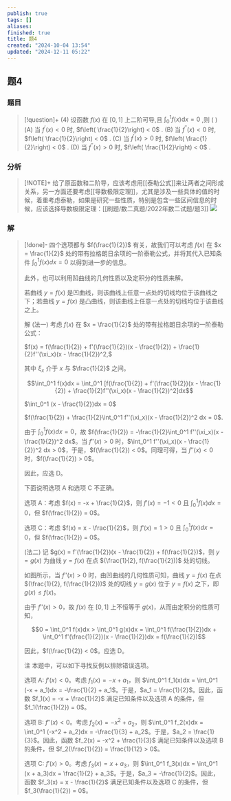 ```yaml
---
publish: true
tags: []
aliases: 
finished: true
title: 题4
created: "2024-10-04 13:54"
updated: "2024-12-11 05:22"
---
```

## 题4
### 题目
> [!question]+
> (4) 设函数 $f\left( x\right)$ 在 $\left\lbrack {0,1}\right\rbrack$ 上二阶可导,且 ${\int }_{0}^{1}f\left( x\right) \mathrm{d}x = 0$ ,则 ( )
> (A) 当 ${f}^{\prime }\left( x\right) < 0$ 时, $f\left( \frac{1}{2}\right) < 0$ . 
> (B) 当 ${f}^{\prime \prime }\left( x\right) < 0$ 时, $f\left( \frac{1}{2}\right) < 0$ .
> (C) 当 ${f}^{\prime }\left( x\right) > 0$ 时, $f\left( \frac{1}{2}\right) < 0$ . 
> (D) 当 ${f}^{\prime \prime }\left( x\right) > 0$ 时, $f\left( \frac{1}{2}\right) < 0$ .
### 分析
> [!NOTE]+
> 给了原函数和二阶导，应该考虑用[[泰勒公式]]来让两者之间形成关系，另一方面还要考虑[[导数极限定理]]，尤其是涉及一些具体的值的时候，着重考虑泰勒，如果是研究一些性质，特别是包含一些区间信息的时候，应该选择导数极限定理：[[刷题/数二真题/2022年数二试题/题3]]
> ![](https://img.hwenyi.live/202412111322366.webp)
### 解
> [!done]-
> 四个选项都与 $f(\frac{1}{2})$ 有关，故我们可以考虑 $f(x)$ 在 $x = \frac{1}{2}$ 处的带有拉格朗日余项的一阶泰勒公式，并将其代入已知条件 $\int_0^1 f(x)dx = 0$ 以得到进一步的信息。
> 
> 此外，也可以利用凹曲线的几何性质以及定积分的性质来解。
> 
> 若曲线 $y = f(x)$ 是凹曲线，则该曲线上任意一点处的切线均位于该曲线之下；若曲线 $y = f(x)$ 是凸曲线，则该曲线上任意一点处的切线均位于该曲线之上。
> 
> 解 (法一) 考虑 $f(x)$ 在 $x = \frac{1}{2}$ 处的带有拉格朗日余项的一阶泰勒公式：
> 
> $f(x) = f(\frac{1}{2}) + f'(\frac{1}{2})(x - \frac{1}{2}) + \frac{1}{2}f''(\xi_x)(x - \frac{1}{2})^2,$
> 
> 其中 $\xi_x$ 介于 $x$ 与 $\frac{1}{2}$ 之间。
> 
> $$\int_0^1 f(x)dx = \int_0^1 [f(\frac{1}{2}) + f'(\frac{1}{2})(x - \frac{1}{2}) + \frac{1}{2}f''(\xi_x)(x - \frac{1}{2})^2]dx$$
> 
> $\int_0^1 (x - \frac{1}{2})dx = 0$
> 
> $f(\frac{1}{2}) + \frac{1}{2}\int_0^1 f''(\xi_x)(x - \frac{1}{2})^2 dx = 0$.
> 
> 由于 $\int_0^1 f(x)dx = 0$，故 $f(\frac{1}{2}) = -\frac{1}{2}\int_0^1 f''(\xi_x)(x - \frac{1}{2})^2 dx$。当 $f''(x) > 0$ 时，$\int_0^1 f''(\xi_x)(x - \frac{1}{2})^2 dx > 0$，于是，$f(\frac{1}{2}) < 0$。同理可得，当 $f''(x) < 0$ 时，$f(\frac{1}{2}) > 0$。
> 
> 因此，应选 D。
> 
> 下面说明选项 A 和选项 C 不正确。
> 
> 选项 A：考虑 $f(x) = -x + \frac{1}{2}$，则 $f'(x) = -1 < 0$ 且 $\int_0^1 f(x)dx = 0$，但 $f(\frac{1}{2}) = 0$。
> 
> 选项 C：考虑 $f(x) = x - \frac{1}{2}$，则 $f'(x) = 1 > 0$ 且 $\int_0^1 f(x)dx = 0$，但 $f(\frac{1}{2}) = 0$。
> 
> (法二) 记 $g(x) = f'(\frac{1}{2})(x - \frac{1}{2}) + f(\frac{1}{2})$，则 $y = g(x)$ 为曲线 $y = f(x)$ 在点 $(\frac{1}{2}, f(\frac{1}{2}))$ 处的切线。
> 
> 如图所示，当 $f''(x) > 0$ 时，由凹曲线的几何性质可知，曲线 $y = f(x)$ 在点 $(\frac{1}{2}, f(\frac{1}{2}))$ 处的切线 $y = g(x)$ 位于 $y = f(x)$ 之下，即 $g(x) \le f(x)$。
> 
> 由于 $f''(x) > 0$，故 $f(x)$ 在 $[0,1]$ 上不恒等于 $g(x)$，从而由定积分的性质可知，
> 
> $$0 = \int_0^1 f(x)dx > \int_0^1 g(x)dx = \int_0^1 f(\frac{1}{2})dx + \int_0^1 f'(\frac{1}{2})(x - \frac{1}{2})dx = f(\frac{1}{2})$$
> 
> 因此，$f(\frac{1}{2}) < 0$。应选 D。
> 
> 注 本题中，可以如下寻找反例以排除错误选项。
> 
> 选项 A: $f'(x) < 0$。考虑 $f_1(x) = -x + a_1$，则 $\int_0^1 f_1(x)dx = \int_0^1 (-x + a_1)dx = -\frac{1}{2} + a_1$。于是，$a_1 = \frac{1}{2}$。因此，函数 $f_1(x) = -x + \frac{1}{2}$ 满足已知条件以及选项 A 的条件，但 $f_1(\frac{1}{2}) = 0$。
> 
> 选项 B: $f''(x) < 0$。考虑 $f_2(x) = -x^2 + a_2$，则 $\int_0^1 f_2(x)dx = \int_0^1 (-x^2 + a_2)dx = -\frac{1}{3} + a_2$。于是，$a_2 = \frac{1}{3}$。因此，函数 $f_2(x) = -x^2 + \frac{1}{3}$ 满足已知条件以及选项 B 的条件，但 $f_2(\frac{1}{2}) = \frac{1}{12} > 0$。
> 
> 选项 C: $f'(x) > 0$。考虑 $f_3(x) = x + a_3$，则 $\int_0^1 f_3(x)dx = \int_0^1 (x + a_3)dx = \frac{1}{2} + a_3$。于是，$a_3 = -\frac{1}{2}$。因此，函数 $f_3(x) = x - \frac{1}{2}$ 满足已知条件以及选项 C 的条件，但 $f_3(\frac{1}{2}) = 0$。